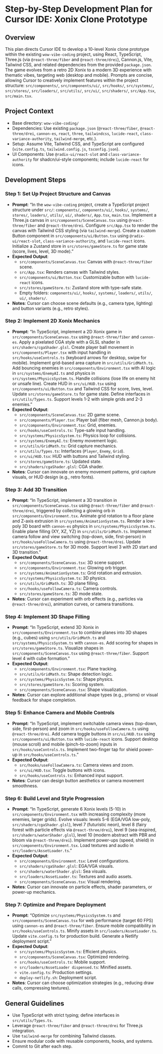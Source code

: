 # Step-by-Step Development Plan for Cursor IDE: Xonix Clone Prototype

## Overview
This plan directs Cursor IDE to develop a 10-level Xonix clone prototype within the existing `wow-vibe-coding` project, using React, TypeScript, Three.js (via `@react-three/fiber` and `@react-three/drei`), Cannon.js, Vite, Tailwind CSS, and related dependencies from the provided `package.json`. The game evolves from a retro 2D Xonix to a modern 3D experience with thematic vibes, targeting web (desktop and mobile). Prompts are concise, allowing Cursor to creatively implement features within the project structure: `src/components/`, `src/components/ui/`, `src/hooks/`, `src/systems/`, `src/stores/`, `src/loaders/`, `src/utils/`, `src/ui/`, `src/shaders/`, `src/App.tsx`, `src/main.tsx`.

## Project Context
- Base directory: `wow-vibe-coding/`
- Dependencies: Use existing `package.json` (`@react-three/fiber`, `@react-three/drei`, `cannon-es`, `react`, `three`, `tailwindcss`, `lucide-react`, `class-variance-authority`, `tailwind-merge`, etc.).
- Setup: Assume Vite, Tailwind CSS, and TypeScript are configured (`vite.config.ts`, `tailwind.config.js`, `tsconfig.json`).
- UI Components: Use `@radix-ui/react-slot` and `class-variance-authority` for shadcn/ui-style components; include `lucide-react` for icons.

## Development Steps
### Step 1: Set Up Project Structure and Canvas
- **Prompt**: “In the `wow-vibe-coding` project, create a TypeScript project structure under `src/`: `components/`, `components/ui/`, `hooks/`, `systems/`, `stores/`, `loaders/`, `utils/`, `ui/`, `shaders/`, `App.tsx`, `main.tsx`. Implement a Three.js canvas in `src/components/SceneCanvas.tsx` using `@react-three/fiber` and `@react-three/drei`. Configure `src/App.tsx` to render the canvas with Tailwind CSS styling (via `tailwind-merge`). Create a custom Button component in `src/components/ui/Button.tsx` using `@radix-ui/react-slot`, `class-variance-authority`, and `lucide-react` icons. Initialize a Zustand store in `src/stores/gameStore.ts` for game state (score, lives, level, 3D mode).”
- **Expected Output**:
  - `src/components/SceneCanvas.tsx`: Canvas with `@react-three/fiber` scene.
  - `src/App.tsx`: Renders canvas with Tailwind styles.
  - `src/components/ui/Button.tsx`: Customizable button with `lucide-react` icons.
  - `src/stores/gameStore.ts`: Zustand store with type-safe state.
  - Empty folders: `components/ui/`, `hooks/`, `systems/`, `loaders/`, `utils/`, `ui/`, `shaders/`.
- **Notes**: Cursor can choose scene defaults (e.g., camera type, lighting) and button variants (e.g., retro styles).

### Step 2: Implement 2D Xonix Mechanics
- **Prompt**: “In TypeScript, implement a 2D Xonix game in `src/components/SceneCanvas.tsx` using `@react-three/fiber` and `cannon-es`. Apply a pixelated CGA style with a GLSL shader in `src/shaders/cgaShader.glsl`. Create player ball movement in `src/components/Player.tsx` with input handling in `src/hooks/useControls.ts` (keyboard arrows for desktop, swipe for mobile). Implement grid-based area capture in `src/utils/GridMath.ts`. Add bouncing enemies in `src/components/Environment.tsx` with AI logic in `src/systems/EnemyAI.ts` and physics in `src/systems/PhysicsSystem.ts`. Handle collisions (lose life on enemy hit or unsafe line). Create HUD in `src/ui/HUD.tsx` using `src/components/ui/Button.tsx` and Tailwind CSS for score, lives, level. Update `src/stores/gameStore.ts` for game state. Define interfaces in `src/utils/Types.ts`. Support levels 1-2 with simple grids and 2-3 enemies.”
- **Expected Output**:
  - `src/components/SceneCanvas.tsx`: 2D game scene.
  - `src/components/Player.tsx`: Player ball (fiber mesh, Cannon.js body).
  - `src/components/Environment.tsx`: Grid, enemies.
  - `src/hooks/useControls.ts`: Type-safe input handling.
  - `src/systems/PhysicsSystem.ts`: Physics loop for collisions.
  - `src/systems/EnemyAI.ts`: Enemy movement logic.
  - `src/utils/GridMath.ts`: Grid capture mechanics.
  - `src/utils/Types.ts`: Interfaces (`Player`, `Enemy`, `Grid`).
  - `src/ui/HUD.tsx`: HUD with buttons and Tailwind styling.
  - `src/stores/gameStore.ts`: Updated state.
  - `src/shaders/cgaShader.glsl`: CGA shader.
- **Notes**: Cursor can innovate on enemy movement patterns, grid capture visuals, or HUD design (e.g., retro fonts).

### Step 3: Add 3D Transition
- **Prompt**: “In TypeScript, implement a 3D transition in `src/components/SceneCanvas.tsx` using `@react-three/fiber` and `@react-three/drei`, triggered by collecting a glowing orb in `src/components/Environment.tsx`. Animate grid rotation to a floor plane and Z-axis extrusion in `src/systems/AnimationSystem.ts`. Render a low-poly 3D board with `cannon-es` physics in `src/systems/PhysicsSystem.ts`. Enable plane filling (XY, XZ, YZ) in `src/utils/GridMath.ts`. Implement camera follow and view switching (top-down, side, first-person) in `src/hooks/useFollowCamera.ts` using `@react-three/drei`. Update `src/stores/gameStore.ts` for 3D mode. Support level 3 with 2D start and 3D transition.”
- **Expected Output**:
  - `src/components/SceneCanvas.tsx`: 3D scene support.
  - `src/components/Environment.tsx`: Glowing orb trigger.
  - `src/systems/AnimationSystem.ts`: Grid rotation and extrusion.
  - `src/systems/PhysicsSystem.ts`: 3D physics.
  - `src/utils/GridMath.ts`: 3D plane filling.
  - `src/hooks/useFollowCamera.ts`: Camera controls.
  - `src/stores/gameStore.ts`: 3D mode state.
- **Notes**: Cursor can experiment with orb effects (e.g., particles via `@react-three/drei`), animation curves, or camera transitions.

### Step 4: Implement 3D Shape Filling
- **Prompt**: “In TypeScript, extend 3D Xonix in `src/components/Environment.tsx` to combine planes into 3D shapes (e.g., cubes) using `src/utils/GridMath.ts` and `src/systems/PhysicsSystem.ts` with `cannon-es`. Add scoring for shapes in `src/stores/gameStore.ts`. Visualize shapes in `src/components/SceneCanvas.tsx` using `@react-three/fiber`. Support level 4 with cube formation.”
- **Expected Output**:
  - `src/components/Environment.tsx`: Plane tracking.
  - `src/utils/GridMath.ts`: Shape detection logic.
  - `src/systems/PhysicsSystem.ts`: Shape physics.
  - `src/stores/gameStore.ts`: Scoring system.
  - `src/components/SceneCanvas.tsx`: Shape visualization.
- **Notes**: Cursor can explore additional shape types (e.g., prisms) or visual feedback for shape completion.

### Step 5: Enhance Camera and Mobile Controls
- **Prompt**: “In TypeScript, implement switchable camera views (top-down, side, first-person) and zoom in `src/hooks/useFollowCamera.ts` using `@react-three/drei`. Add camera toggle buttons in `src/ui/HUD.tsx` using `src/components/ui/Button.tsx` with `lucide-react` icons. Support desktop (mouse scroll) and mobile (pinch-to-zoom) inputs in `src/hooks/useControls.ts`. Implement two-finger tap for shield power-up in `src/hooks/useControls.ts`.”
- **Expected Output**:
  - `src/hooks/useFollowCamera.ts`: Camera views and zoom.
  - `src/ui/HUD.tsx`: Toggle buttons with icons.
  - `src/hooks/useControls.ts`: Enhanced input support.
- **Notes**: Cursor can design button aesthetics or camera movement smoothness.

### Step 6: Build Level and Style Progression
- **Prompt**: “In TypeScript, generate 6 Xonix levels (5-10) in `src/components/Environment.tsx` with increasing complexity (more enemies, larger grids). Evolve visuals: levels 5-6 (EGA/VGA low-poly, `src/shaders/cgaShader.glsl`), level 7 (futuristic neon), level 8 (fairy forest with particle effects via `@react-three/drei`), level 9 (sea-inspired, `src/shaders/waterShader.glsl`), level 10 (modern abstract with PBR and bloom via `@react-three/drei`). Implement power-ups (speed, shield) in `src/components/Environment.tsx`. Load textures and audio in `src/loaders/AssetLoader.ts`.”
- **Expected Output**:
  - `src/components/Environment.tsx`: Level configurations.
  - `src/shaders/cgaShader.glsl`: EGA/VGA visuals.
  - `src/shaders/waterShader.glsl`: Sea visuals.
  - `src/loaders/AssetLoader.ts`: Textures and audio assets.
  - `src/components/SceneCanvas.tsx`: Visual rendering.
- **Notes**: Cursor can innovate on particle effects, shader parameters, or power-up mechanics.

### Step 7: Optimize and Prepare Deployment
- **Prompt**: “Optimize `src/systems/PhysicsSystem.ts` and `src/components/SceneCanvas.tsx` for web performance (target 60 FPS) using `cannon-es` and `@react-three/fiber`. Ensure mobile compatibility in `src/hooks/useControls.ts`. Minify assets in `src/loaders/AssetLoader.ts`. Update `vite.config.ts` for production build. Generate a Netlify deployment script.”
- **Expected Output**:
  - `src/systems/PhysicsSystem.ts`: Efficient physics.
  - `src/components/SceneCanvas.tsx`: Optimized rendering.
  - `src/hooks/useControls.ts`: Mobile support.
  - `src/loaders/AssetLoader dispensed.ts`: Minified assets.
  - `vite.config.ts`: Production settings.
  - `deploy-netlify.sh`: Deployment script.
- **Notes**: Cursor can choose optimization strategies (e.g., reducing draw calls, compressing textures).

## General Guidelines
- Use TypeScript with strict typing; define interfaces in `src/utils/Types.ts`.
- Leverage `@react-three/fiber` and `@react-three/drei` for Three.js integration.
- Use `tailwind-merge` for combining Tailwind classes.
- Ensure modular code with reusable components, hooks, and systems.
- Commit to Git after each step.